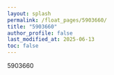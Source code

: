 ```yaml
---
layout: splash
permalink: /float_pages/5903660/
title: "5903660"
author_profile: false
last_modified_at: 2025-06-13
toc: false
---
```

 
5903660
